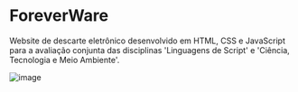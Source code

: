 # ForeverWare
Website de descarte eletrônico desenvolvido em HTML, CSS e JavaScript para a avaliação conjunta das disciplinas 'Linguagens de Script' e 'Ciência, Tecnologia e Meio Ambiente'.

![image](https://github.com/vtrnduda/ForeverWare/assets/93886627/638c7e06-facb-4349-81b5-65a45c915a18)